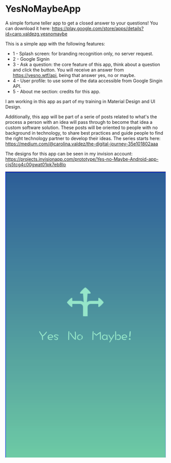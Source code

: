 # YesNoMaybeApp
A simple fortune teller app to get a closed answer to your questions! You can download it here: https://play.google.com/store/apps/details?id=caro.valdezg.yesnomaybe

This is a simple app with the following features:

*  1 - Splash screen: for branding recognition only, no server request.
*  2 - Google Signin
*  3 - Ask a question: the core feature of this app, think about a question and click the button. You will receive an answer from https://yesno.wtf/api, being that answer yes, no or maybe.
*  4 - User profile: to use some of the data accessible from Google Singin API.
*  5 - About me section: credits for this app.

I am working in this app as part of my training in Material Design and UI Design. 

Additionally, this app will be part of a serie of posts related to what's the process a person with an idea will pass through to become that idea a custom software solution. These posts will be oriented to people with no background in technology, to share best practices and guide people to find the right technology partner to develop their ideas. The series starts here: https://medium.com/@carolina.valdez/the-digital-journey-35e101802aaa

The designs for this app can be seen in my invision account: https://projects.invisionapp.com/prototype/Yes-no-Maybe-Android-app-cjs5tcg4c00gwat01pk7eb8lo

![Alt text](https://github.com/carovaldezg/YesNoMaybeApp/blob/master/splashscreen.png)
